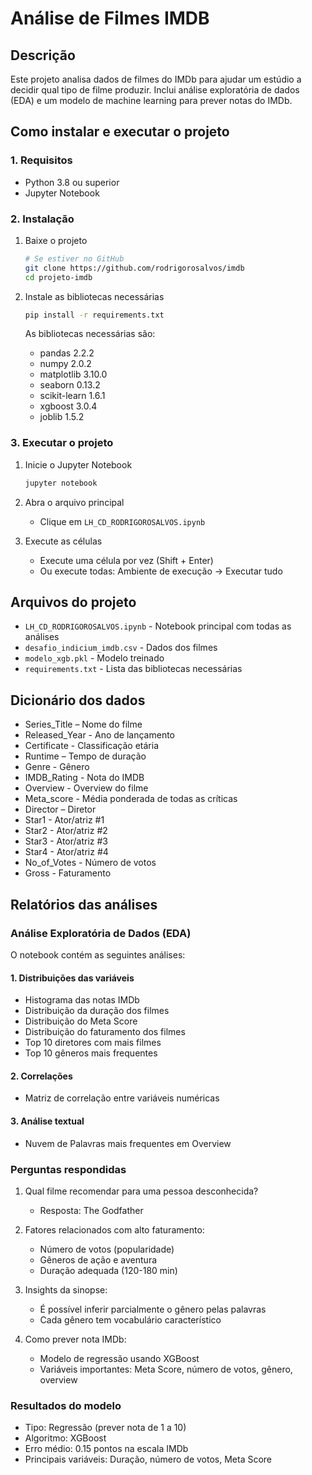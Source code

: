 # Análise de Filmes IMDB
## Descrição

Este projeto analisa dados de filmes do IMDb para ajudar um estúdio a decidir qual tipo de filme produzir. Inclui análise exploratória de dados (EDA) e um modelo de machine learning para prever notas do IMDb.

## Como instalar e executar o projeto

### 1. Requisitos

- Python 3.8 ou superior
- Jupyter Notebook

### 2. Instalação

1. Baixe o projeto
   ```bash
   # Se estiver no GitHub
   git clone https://github.com/rodrigorosalvos/imdb
   cd projeto-imdb
   ```

2. Instale as bibliotecas necessárias
   ```bash
   pip install -r requirements.txt
   ```

   As bibliotecas necessárias são:
   - pandas 2.2.2
   - numpy 2.0.2
   - matplotlib 3.10.0
   - seaborn 0.13.2
   - scikit-learn 1.6.1
   - xgboost 3.0.4
   - joblib 1.5.2

### 3. Executar o projeto

1. Inicie o Jupyter Notebook
   ```bash
   jupyter notebook
   ```

2. Abra o arquivo principal
   - Clique em `LH_CD_RODRIGOROSALVOS.ipynb`

3. Execute as células
   - Execute uma célula por vez (Shift + Enter)
   - Ou execute todas: Ambiente de execução → Executar tudo

## Arquivos do projeto

- `LH_CD_RODRIGOROSALVOS.ipynb` - Notebook principal com todas as análises
- `desafio_indicium_imdb.csv` - Dados dos filmes
- `modelo_xgb.pkl` - Modelo treinado
- `requirements.txt` - Lista das bibliotecas necessárias

## Dicionário dos dados

- Series_Title – Nome do filme
- Released_Year - Ano de lançamento
- Certificate - Classificação etária
- Runtime – Tempo de duração
- Genre - Gênero
- IMDB_Rating - Nota do IMDB
- Overview - Overview do filme
- Meta_score - Média ponderada de todas as críticas
- Director – Diretor
- Star1 - Ator/atriz #1
- Star2 - Ator/atriz #2
- Star3 - Ator/atriz #3
- Star4 - Ator/atriz #4
- No_of_Votes - Número de votos
- Gross - Faturamento

## Relatórios das análises

### Análise Exploratória de Dados (EDA)

O notebook contém as seguintes análises:

#### 1. Distribuições das variáveis
- Histograma das notas IMDb
- Distribuição da duração dos filmes
- Distribuição do Meta Score
- Distribuição do faturamento dos filmes
- Top 10 diretores com mais filmes
- Top 10 gêneros mais frequentes

#### 2. Correlações
- Matriz de correlação entre variáveis numéricas

#### 3. Análise textual
- Nuvem de Palavras mais frequentes em Overview

### Perguntas respondidas

1. Qual filme recomendar para uma pessoa desconhecida?
   - Resposta: The Godfather

2. Fatores relacionados com alto faturamento:
   - Número de votos (popularidade)
   - Gêneros de ação e aventura
   - Duração adequada (120-180 min)

3. Insights da sinopse:
   - É possível inferir parcialmente o gênero pelas palavras
   - Cada gênero tem vocabulário característico

4. Como prever nota IMDb:
   - Modelo de regressão usando XGBoost
   - Variáveis importantes: Meta Score, número de votos, gênero, overview

### Resultados do modelo

- Tipo: Regressão (prever nota de 1 a 10)
- Algoritmo: XGBoost
- Erro médio: 0.15 pontos na escala IMDb
- Principais variáveis: Duração, número de votos, Meta Score

  
